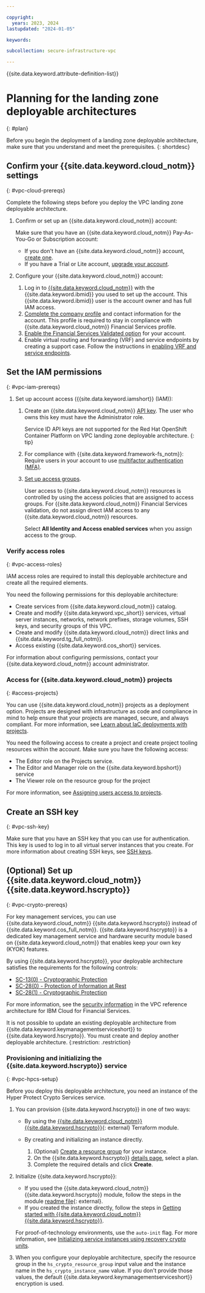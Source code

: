 ```yaml
---

copyright:
  years: 2023, 2024
lastupdated: "2024-01-05"

keywords:

subcollection: secure-infrastructure-vpc

---
```


{{site.data.keyword.attribute-definition-list}}

# Planning for the landing zone deployable architectures
{: #plan}

Before you begin the deployment of a landing zone deployable architecture, make sure that you understand and meet the prerequisites.
{: shortdesc}

## Confirm your {{site.data.keyword.cloud_notm}} settings
{: #vpc-cloud-prereqs}

Complete the following steps before you deploy the VPC landing zone deployable architecture.

1.  Confirm or set up an {{site.data.keyword.cloud_notm}} account:

    Make sure that you have an {{site.data.keyword.cloud_notm}} Pay-As-You-Go or Subscription account:

    - If you don't have an {{site.data.keyword.cloud_notm}} account, [create one](/docs/account?topic=account-account-getting-started).
    - If you have a Trial or Lite account, [upgrade your account](/docs/account?topic=account-upgrading-account).
1.  Configure your {{site.data.keyword.cloud_notm}} account:
    1.  Log in to [{{site.data.keyword.cloud_notm}}](https://cloud.ibm.com) with the {{site.data.keyword.ibmid}} you used to set up the account. This {{site.data.keyword.ibmid}} user is the account owner and has full IAM access.
    1.  [Complete the company profile](/docs/account?topic=account-contact-info) and contact information for the account. This profile is required to stay in compliance with {{site.data.keyword.cloud_notm}} Financial Services profile.
    1.  [Enable the Financial Services Validated option](/docs/account?topic=account-enabling-fs-validated) for your account.
    1.  Enable virtual routing and forwarding (VRF) and service endpoints by creating a support case. Follow the instructions in [enabling VRF and service endpoints](/docs/account?topic=account-vrf-service-endpoint&interface=ui#vrf).

## Set the IAM permissions
{: #vpc-iam-prereqs}

1.  Set up account access ({{site.data.keyword.iamshort}} (IAM)):
    1.  Create an {{site.data.keyword.cloud_notm}} [API key](/docs/account?topic=account-userapikey&interface=terraform#create_user_key). The user who owns this key must have the Administrator role.

        Service ID API keys are not supported for the Red Hat OpenShift Container Platform on VPC landing zone deployable architecture.
        {: tip}

    1.  For compliance with {{site.data.keyword.framework-fs_notm}}: Require users in your account to use [multifactor authentication (MFA)](/docs/account?topic=account-account-getting-started#account-gs-mfa).
    1.  [Set up access groups](/docs/account?topic=account-account-getting-started#account-gs-accessgroups).

        User access to {{site.data.keyword.cloud_notm}} resources is controlled by using the access policies that are assigned to access groups. For {{site.data.keyword.cloud_notm}} Financial Services validation, do not assign direct IAM access to any {{site.data.keyword.cloud_notm}} resources.

        Select **All Identity and Access enabled services** when you assign access to the group.

### Verify access roles
{: #vpc-access-roles}

IAM access roles are required to install this deployable architecture and create all the required elements.

You need the following permissions for this deployable architecture:

- Create services from {{site.data.keyword.cloud_notm}} catalog.
- Create and modify {{site.data.keyword.vpc_short}} services, virtual server instances, networks, network prefixes, storage volumes, SSH keys, and security groups of this VPC.
- Create and modify {{site.data.keyword.cloud_notm}} direct links and {{site.data.keyword.tg_full_notm}}.
- Access existing {{site.data.keyword.cos_short}} services.

For information about configuring permissions, contact your {{site.data.keyword.cloud_notm}} account administrator.

### Access for {{site.data.keyword.cloud_notm}} projects
{: #access-projects}

You can use {{site.data.keyword.cloud_notm}} projects as a deployment option. Projects are designed with infrastructure as code and compliance in mind to help ensure that your projects are managed, secure, and always compliant. For more information, see [Learn about IaC deployments with projects](/docs/secure-enterprise?topic=secure-enterprise-understanding-projects).

You need the following access to create a project and create project tooling resources within the account. Make sure you have the following access:

- The Editor role on the Projects service.
- The Editor and Manager role on the {{site.data.keyword.bpshort}} service
- The Viewer role on the resource group for the project

For more information, see [Assigning users access to projects](/docs/secure-enterprise?topic=secure-enterprise-access-project).

## Create an SSH key
{: #vpc-ssh-key}

Make sure that you have an SSH key that you can use for authentication. This key is used to log in to all virtual server instances that you create. For more information about creating SSH keys, see [SSH keys](/docs/vpc?topic=vpc-ssh-keys).

## (Optional) Set up {{site.data.keyword.cloud_notm}} {{site.data.keyword.hscrypto}}
{: #vpc-crypto-prereqs}

For key management services, you can use {{site.data.keyword.cloud_notm}} {{site.data.keyword.hscrypto}} instead of {{site.data.keyword.cos_full_notm}}. {{site.data.keyword.hscrypto}} is a dedicated key management service and hardware security module based on {{site.data.keyword.cloud_notm}} that enables keep your own key (KYOK) features.

By using {{site.data.keyword.hscrypto}}, your deployable architecture satisfies the requirements for the following controls:

- [SC-13(0) - Cryptographic Protection](/docs/framework-financial-services-controls?topic=framework-financial-services-controls-sc-13)
- [SC-28(0) - Protection of Information at Rest](/docs/framework-financial-services-controls?topic=framework-financial-services-controls-sc-28)
- [SC-28(1) - Cryptographic Protection](/docs/framework-financial-services-controls?topic=framework-financial-services-controls-sc-28.1)

For more information, see the [security information](/docs/framework-financial-services?topic=framework-financial-services-vpc-architecture-about#services-security-hpcs) in the VPC reference architecture for IBM Cloud for Financial Services.

It is not possible to update an existing deployable architecture from {{site.data.keyword.keymanagementserviceshort}} to {{site.data.keyword.hscrypto}}. You must create and deploy another deployable architecture.
{:restriction: .restriction}

### Provisioning and initializing the {{site.data.keyword.hscrypto}} service
{: #vpc-hpcs-setup}

Before you deploy this deployable architecture, you need an instance of the Hyper Protect Crypto Services service.

1.  You can provision {{site.data.keyword.hscrypto}} in one of two ways:

    - By using the [{{site.data.keyword.cloud_notm}} {{site.data.keyword.hscrypto}}](https://github.com/terraform-ibm-modules/terraform-ibm-hpcs){: external} Terraform module.
    - By creating and initializing an instance directly.

        1.  (Optional) [Create a resource group](/docs/account?topic=account-rgs&interface=ui) for your instance.
        1.  On the {{site.data.keyword.hscrypto}} [details page](https://cloud.ibm.com/catalog/services/hyper-protect-crypto-services), select a plan.
        1.  Complete the required details and click **Create**.

1.  Initialize {{site.data.keyword.hscrypto}}:

    - If you used the {{site.data.keyword.cloud_notm}} {{site.data.keyword.hscrypto}} module, follow the steps in the module [readme file](https://github.com/terraform-ibm-modules/terraform-ibm-hpcs#create-hyper-protect-crypto-services-instance){: external}.
    - If you created the instance directly, follow the steps in [Getting started with {{site.data.keyword.cloud_notm}} {{site.data.keyword.hscrypto}}](/docs/hs-crypto?topic=hs-crypto-get-started).

    For proof-of-technology environments, use the `auto-init` flag. For more information, see [Initializing service instances using recovery crypto units](/docs/hs-crypto?topic=hs-crypto-initialize-hsm-recovery-crypto-unit).

1.  When you configure your deployable architecture, specify the resource group in the `hs_crypto_resource_group` input value and the instance name in the `hs_crypto_instance_name` value. If you don't provide those values, the default {{site.data.keyword.keymanagementserviceshort}} encryption is used.
